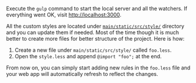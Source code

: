 Execute the `gulp` command to start the local server and all the watchers. If everything went OK, visit [http://localhost:3000](http://localhost:3000).

All the custom styles are located under [`main/static/src/style/`](https://github.com/gae-init/gae-init/tree/master/main/static/src/style) directory and you can update them if needed. Most of the time though it is much better to create more files for better structure of the project. Here is how:

1. Create a new file under `main/static/src/style/` called `foo.less`.
2. Open the `style.less` and append `@import "foo";` at the end.

From now on, you can simply start adding new rules in the `foo.less` file and your web app will automatically refresh to reflect the changes.
